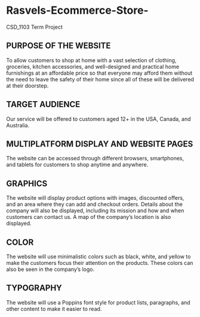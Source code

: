 # Rasvels-Ecommerce-Store-
CSD_1103 Term Project

## PURPOSE OF THE WEBSITE
To allow customers to shop at home with a vast selection of clothing, groceries, kitchen accessories, and well-designed and practical home furnishings at an affordable price so that everyone may afford them without the need to leave the safety of their home since all of these will be delivered at their doorstep.

## TARGET AUDIENCE
Our service will be offered to customers aged 12+ in the USA, Canada, and Australia. 

## MULTIPLATFORM DISPLAY AND WEBSITE PAGES
The website can be accessed through different browsers, smartphones, and tablets for customers to shop anytime and anywhere. 

## GRAPHICS
The website will display product options with images, discounted offers, and an area where they can add and checkout orders. Details about the company will also be displayed, including its mission and how and when customers can contact us. A map of the company’s location is also displayed.  

## COLOR
The website will use minimalistic colors such as black, white, and yellow to make the customers focus their attention on the products. These colors can also be seen in the company’s logo.

## TYPOGRAPHY
The website will use a Poppins font style for product lists, paragraphs, and other content to make it easier to read.
